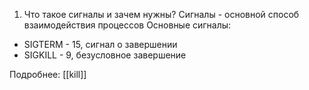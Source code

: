 1. Что такое сигналы и зачем нужны?
Сигналы - основной способ взаимодействия процессов
Основные сигналы:
- SIGTERM - 15, сигнал о завершении
- SIGKILL - 9, безусловное завершение

Подробнее:
[[kill]]